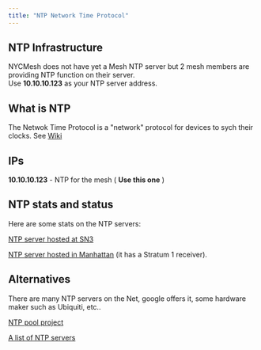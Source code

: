 ```yaml
---
title: "NTP Network Time Protocol"
---
```


## NTP Infrastructure
NYCMesh does not have yet a Mesh NTP server but 2 mesh members are providing NTP function on their server.   
Use **10.10.10.123** as your NTP server address.

## What is NTP
The Netwok Time Protocol is  a "network" protocol for devices to sych their clocks. See [Wiki](https://en.wikipedia.org/wiki/Network_Time_Protocol)  

## IPs
**10.10.10.123** - NTP for the mesh ( **Use this one** )  

## NTP stats and status
Here are some stats on the NTP servers: <br>

   [NTP server hosted at SN3](http://ntp1.ny2.ap-gp.net/) <br>
   
   [NTP server hosted in Manhattan](https://noc.as397444.net/ntpgraphs/) (it has a Stratum 1 receiver). 

## Alternatives
There are many NTP servers on the Net, google offers it,  some hardware maker such as Ubiquiti, etc..

[NTP pool project](https://www.ntppool.org/en/)

[A list of NTP servers](https://gist.github.com/mutin-sa/eea1c396b1e610a2da1e5550d94b0453)

